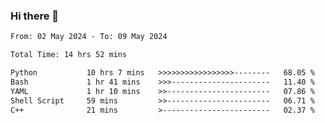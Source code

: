 ### Hi there 👋

<!--
**ututono/ututono** is a ✨ _special_ ✨ repository because its `README.md` (this file) appears on your GitHub profile.

Here are some ideas to get you started:

- 🔭 I’m currently working on ...
- 🌱 I’m currently learning ...
- 👯 I’m looking to collaborate on ...
- 🤔 I’m looking for help with ...
- 💬 Ask me about ...
- 📫 How to reach me: ...
- 😄 Pronouns: ...
- ⚡ Fun fact: ...
-->



<!--START_SECTION:waka-->

```txt
From: 02 May 2024 - To: 09 May 2024

Total Time: 14 hrs 52 mins

Python           10 hrs 7 mins   >>>>>>>>>>>>>>>>>--------   68.05 %
Bash             1 hr 41 mins    >>>----------------------   11.40 %
YAML             1 hr 10 mins    >>-----------------------   07.86 %
Shell Script     59 mins         >>-----------------------   06.71 %
C++              21 mins         >------------------------   02.37 %
```

<!--END_SECTION:waka-->

